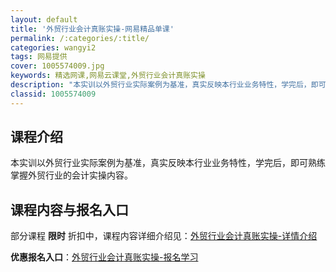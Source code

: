 ```yaml
---
layout: default
title: '外贸行业会计真账实操-网易精品单课'
permalink: /:categories/:title/
categories: wangyi2
tags: 网易提供
cover: 1005574009.jpg
keywords: 精选网课,网易云课堂,外贸行业会计真账实操
description: "本实训以外贸行业实际案例为基准，真实反映本行业业务特性，学完后，即可熟练掌握外贸行业的会计实操内容。外贸行业会计真账实操"
classid: 1005574009
---
```


## 课程介绍

本实训以外贸行业实际案例为基准，真实反映本行业业务特性，学完后，即可熟练掌握外贸行业的会计实操内容。

## 课程内容与报名入口

部分课程 **限时** 折扣中，课程内容详细介绍见：[外贸行业会计真账实操-详情介绍](https://study.163.com/course/introduction/1005574009.htm?share=1&shareId=1025206652&utm_campaign=share&utm_medium=iphoneShare&utm_source=&utm_u=1025206652)

**优惠报名入口**：[外贸行业会计真账实操-报名学习](https://study.163.com/course/introduction/1005574009.htm?share=1&shareId=1025206652&utm_campaign=share&utm_medium=iphoneShare&utm_source=&utm_u=1025206652)

